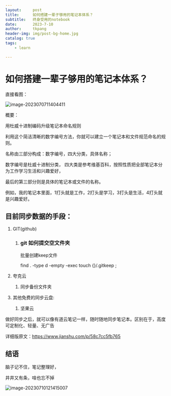 ```yaml
---
layout:     post
title:      如何搭建一辈子够用的笔记本体系？
subtitle:   终身受用的notebook
date:       2023-7-10
author:     tkpang
header-img: img/post-bg-home.jpg
catalog: true
tags:
    - learn

---
```


# 如何搭建一辈子够用的笔记本体系？

直接看图：



![image-2023070711404411](https://tiankai.solar3.cn/pics/23/248170625187941147136717415617124017965_gopic_.png)

概要：

用杜威十进制编码升级笔记本命名规则

利用这个简洁清晰的数字编号方法，你就可以建立一个笔记本和文件规范命名的规则。

名称由三部分构成：数字编号，四大分类，具体名称；

数字编号是杜威十进制分类， 四大类是参考维基百科，按照性质把全部笔记本分为工作学习生活和兴趣爱好，

最后的第三部分则是具体的笔记本或文件的名称。

例如，我的笔记本里面，1打头就是工作，2打头是学习，3打头是生活，4打头就是兴趣爱好。



## 目前同步数据的手段：

1. GIT(github)

   1. ### git 如何提交空文件夹

      批量创建keep文件

      find . -type d -empty -exec touch {}/.gitkeep \;

2. 夸克云

   1. 同步备份文件夹

3. 其他免费的同步云盘:

   1. 坚果云

做好同步之后，就可以像有道云笔记一样，随时随地同步笔记本。区别在于，高度可定制化、轻量、无广告

详细版原文：https://www.jianshu.com/p/58c7cc5fb765

## 结语

脑子记不住，笔记整理好，

井井又有条，啥也忘不掉

![image-20230710121415007](https://tiankai.solar3.cn/pics/23/116821603219112021019315633196501131715420_gopic_.png)
